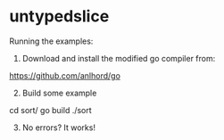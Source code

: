 untypedslice
============

Running the examples:

1. Download and install the modified go compiler from:

https://github.com/anlhord/go

2. Build some example

cd sort/
go build
./sort

3. No errors? It works!
